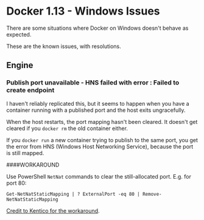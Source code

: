 # Docker 1.13 - Windows Issues

There are some situations where Docker on Windows doesn't behave as expected.

These are the known issues, with resolutions.

## Engine

### Publish port unavailable - HNS failed with error : Failed to create endpoint

I haven't reliably replicated this, but it seems to happen when you have a container running with a published port and the host exits ungracefully. 

When the host restarts, the port mapping hasn't been cleared. It doesn't get cleared if you `docker rm` the old container either. 

If you `docker run` a new container trying to publish to the same port, you get the error from HNS (Windows Host Networking Service), because the port is still mapped.

####WORKAROUND

Use PowerShell `NetNat` commands to clear the still-allocated port. E.g. for port 80:

```
Get-NetNatStaticMapping | ? ExternalPort -eq 80 | Remove-NetNatStaticMapping
```

[Credit to Kentico for the workaround](https://devnet.kentico.com/articles/running-kentico-in-a-docker-container).
